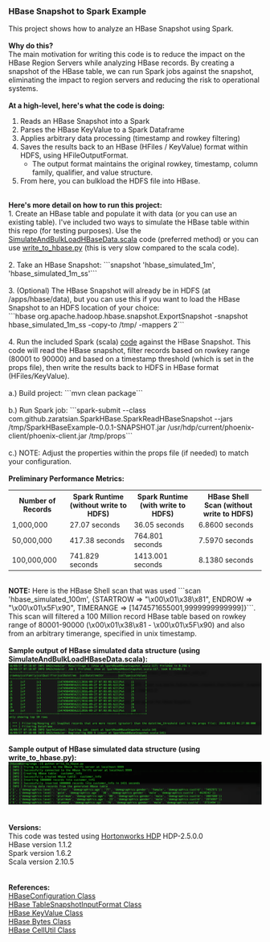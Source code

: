 <h3>HBase Snapshot to Spark Example</h3>

This project shows how to analyze an HBase Snapshot using Spark. 
<br>
<br>
<b>Why do this?</b>
<br>
The main motivation for writing this code is to reduce the impact on the HBase Region Servers while analyzing HBase records. By creating a snapshot of the HBase table, we can run Spark jobs against the snapshot, eliminating the impact to region servers and reducing the risk to operational systems.
<br>
<br><b>At a high-level, here's what the code is doing:</b>
  1. Reads an HBase Snapshot into a Spark
  2. Parses the HBase KeyValue to a Spark Dataframe
  3. Applies arbitrary data processing (timestamp and rowkey filtering)
  4. Saves the results back to an HBase (HFiles / KeyValue) format within HDFS, using HFileOutputFormat.
       - The output format maintains the original rowkey, timestamp, column family, qualifier, and value structure.
  5. From here, you can bulkload the HDFS file into HBase.

<br>
<b>Here's more detail on how to run this project:</b>
<br>
  1. Create an HBase table and populate it with data (or you can use an existing table). I've included two ways to simulate the HBase table within this repo (for testing purposes). Use the <a href="https://github.com/zaratsian/SparkHBaseExample/blob/master/src/main/scala/com/github/zaratsian/SparkHBase/SimulateAndBulkLoadHBaseData.scala">SimulateAndBulkLoadHBaseData.scala</a> code (preferred method) or you can use <a href="https://github.com/zaratsian/SparkHBaseExample/blob/master/write_to_hbase.py">write_to_hbase.py</a> (this is very slow compared to the scala code).
<br>
<br>
  2. Take an HBase Snapshot: ```snapshot 'hbase_simulated_1m', 'hbase_simulated_1m_ss'```
<br>
<br>
  3. (Optional) The HBase Snapshot will already be in HDFS (at /apps/hbase/data), but you can use this if you want to load the HBase Snapshot to an HDFS location of your choice:
  <br>```hbase org.apache.hadoop.hbase.snapshot.ExportSnapshot -snapshot hbase_simulated_1m_ss -copy-to /tmp/ -mappers 2```
<br>
<br>
  4. Run the included Spark (scala) <a href="https://github.com/zaratsian/SparkHBaseExample/blob/master/src/main/scala/com/github/zaratsian/SparkHBase/SparkReadHBaseSnapshot.scala">code</a> against the HBase Snapshot. This code will read the HBase snapshot, filter records based on rowkey range (80001 to 90000) and based on a timestamp threshold (which is set in the props file), then write the results back to HDFS in HBase format (HFiles/KeyValue).
<br>
<br>
      a.) Build project: ```mvn clean package```
<br>
<br>
      b.) Run Spark job: ```spark-submit --class com.github.zaratsian.SparkHBase.SparkReadHBaseSnapshot --jars /tmp/SparkHBaseExample-0.0.1-SNAPSHOT.jar /usr/hdp/current/phoenix-client/phoenix-client.jar /tmp/props```
<br>
<br>
      c.) NOTE: Adjust the properties within the props file (if needed) to match your configuration.

<br>
<br><b>Preliminary Performance Metrics:</b>
<br>
<table class="tg">
  <tr>
    <th class="tg-yw4l">Number of Records</th>
    <th class="tg-yw4l">Spark Runtime (without write to HDFS)</th>
    <th class="tg-yw4l">Spark Runtime (with write to HDFS)</th>
    <th class="tg-yw4l">HBase Shell Scan (without write to HDFS)</th>
  </tr>
  <tr>
    <td class="tg-yw4l">1,000,000</td>
    <td class="tg-yw4l">27.07 seconds</td>
    <td class="tg-yw4l">36.05 seconds</td>
    <td class="tg-yw4l">6.8600 seconds</td>
  </tr>
  <tr>
    <td class="tg-yw4l">50,000,000</td>
    <td class="tg-yw4l">417.38 seconds</td>
    <td class="tg-yw4l">764.801 seconds</td>
    <td class="tg-yw4l">7.5970 seconds</td>
  </tr>
  <tr>
    <td class="tg-yw4l">100,000,000</td>
    <td class="tg-yw4l">741.829 seconds</td>
    <td class="tg-yw4l">1413.001 seconds</td>
    <td class="tg-yw4l">8.1380 seconds</td>
  </tr>
</table>
<br><b>NOTE:</b> Here is the HBase Shell scan that was used ```scan 'hbase_simulated_100m', {STARTROW => "\x00\x01\x38\x81", ENDROW => "\x00\x01\x5F\x90", TIMERANGE => [1474571655001,9999999999999]}```. This scan will filtered a 100 Million record HBase table based on rowkey range of 80001-90000 (\x00\x01\x38\x81 - \x00\x01\x5F\x90) and also from an arbitrary timerange, specified in unix timestamp.
<br>
<br>
<b>Sample output of HBase simulated data structure (using SimulateAndBulkLoadHBaseData.scala):</b>
<img src="screenshots/Screen Shot 2016-09-27 at 10.58.13 AM.png" class="inline"/>
<br>
<br>
<b>Sample output of HBase simulated data structure (using write_to_hbase.py):</b>
<img src="screenshots/1_create_hbase_table.png" class="inline"/>
<br>
<br>
<br><b>Versions:</b>
<br>This code was tested using <a href="http://hortonworks.com/products/data-center/hdp/">Hortonworks HDP</a> HDP-2.5.0.0 
<br>HBase version 1.1.2
<br>Spark version 1.6.2
<br>Scala version 2.10.5
<br>
<br>
<br><b>References:</b>
<br><a href="http://hbase.apache.org/apidocs/org/apache/hadoop/hbase/HBaseConfiguration">HBaseConfiguration Class</a>
<br><a href="https://hbase.apache.org/apidocs/org/apache/hadoop/hbase/mapreduce/TableSnapshotInputFormat.html">HBase TableSnapshotInputFormat Class</a>
<br><a href="https://hbase.apache.org/devapidocs/org/apache/hadoop/hbase/KeyValue.html">HBase KeyValue Class</a>
<br><a href="https://hbase.apache.org/apidocs/org/apache/hadoop/hbase/util/Bytes.html">HBase Bytes Class</a>
<br><a href="https://hbase.apache.org/apidocs/org/apache/hadoop/hbase/CellUtil.html">HBase CellUtil Class</a>
